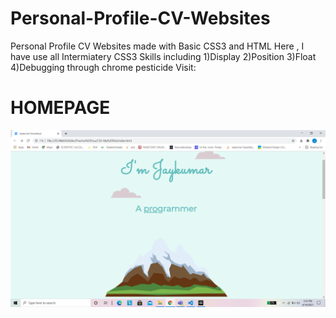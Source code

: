 # Personal-Profile-CV-Websites
Personal Profile CV Websites made with Basic CSS3 and HTML
Here , I have use all Intermiatery CSS3 Skills
including
1)Display
2)Position
3)Float
4)Debugging through chrome pesticide
Visit:

# HOMEPAGE 
![](p1.png)
